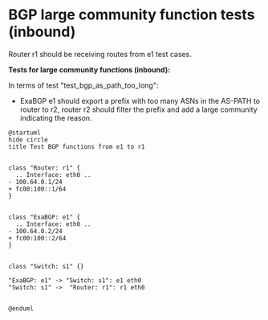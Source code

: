 # BGP large community function tests (inbound)

Router r1 should be receiving routes from e1 test cases.

**Tests for large community functions (inbound):**

In terms of test "test_bgp_as_path_too_long":
  - ExaBGP e1 should export a prefix with too many ASNs in the AS-PATH to router to r2, router r2 should filter the prefix and add a large community indicating the reason.

```plantuml
@startuml
hide circle
title Test BGP functions from e1 to r1


class "Router: r1" {
  .. Interface: eth0 ..
- 100.64.0.1/24
+ fc00:100::1/64
}


class "ExaBGP: e1" {
  .. Interface: eth0 ..
- 100.64.0.2/24
+ fc00:100::2/64
}


class "Switch: s1" {}

"ExaBGP: e1" -> "Switch: s1": e1 eth0
"Switch: s1" ->  "Router: r1": r1 eth0


@enduml
```
